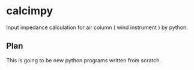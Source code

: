 # calcimpy
Input impedance calculation for air column ( wind instrument ) by python.

## Plan
This is going to be new python programs written from scratch.

